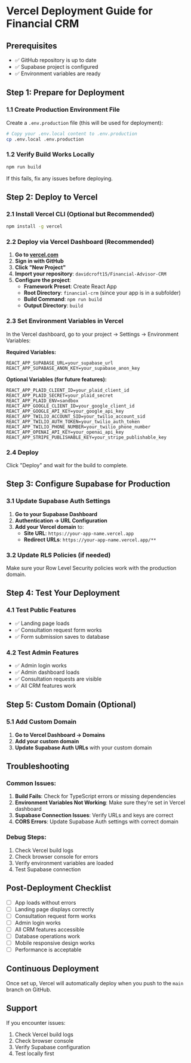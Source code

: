 # Vercel Deployment Guide for Financial CRM

## Prerequisites
- ✅ GitHub repository is up to date
- ✅ Supabase project is configured
- ✅ Environment variables are ready

## Step 1: Prepare for Deployment

### 1.1 Create Production Environment File
Create a `.env.production` file (this will be used for deployment):

```bash
# Copy your .env.local content to .env.production
cp .env.local .env.production
```

### 1.2 Verify Build Works Locally
```bash
npm run build
```

If this fails, fix any issues before deploying.

## Step 2: Deploy to Vercel

### 2.1 Install Vercel CLI (Optional but Recommended)
```bash
npm install -g vercel
```

### 2.2 Deploy via Vercel Dashboard (Recommended)

1. **Go to [vercel.com](https://vercel.com)**
2. **Sign in with GitHub**
3. **Click "New Project"**
4. **Import your repository**: `davidcroft15/Financial-Advisor-CRM`
5. **Configure the project**:
   - **Framework Preset**: Create React App
   - **Root Directory**: `financial-crm` (since your app is in a subfolder)
   - **Build Command**: `npm run build`
   - **Output Directory**: `build`

### 2.3 Set Environment Variables in Vercel

In the Vercel dashboard, go to your project → Settings → Environment Variables:

**Required Variables:**
```
REACT_APP_SUPABASE_URL=your_supabase_url
REACT_APP_SUPABASE_ANON_KEY=your_supabase_anon_key
```

**Optional Variables (for future features):**
```
REACT_APP_PLAID_CLIENT_ID=your_plaid_client_id
REACT_APP_PLAID_SECRET=your_plaid_secret
REACT_APP_PLAID_ENV=sandbox
REACT_APP_GOOGLE_CLIENT_ID=your_google_client_id
REACT_APP_GOOGLE_API_KEY=your_google_api_key
REACT_APP_TWILIO_ACCOUNT_SID=your_twilio_account_sid
REACT_APP_TWILIO_AUTH_TOKEN=your_twilio_auth_token
REACT_APP_TWILIO_PHONE_NUMBER=your_twilio_phone_number
REACT_APP_OPENAI_API_KEY=your_openai_api_key
REACT_APP_STRIPE_PUBLISHABLE_KEY=your_stripe_publishable_key
```

### 2.4 Deploy
Click "Deploy" and wait for the build to complete.

## Step 3: Configure Supabase for Production

### 3.1 Update Supabase Auth Settings
1. **Go to your Supabase Dashboard**
2. **Authentication → URL Configuration**
3. **Add your Vercel domain** to:
   - **Site URL**: `https://your-app-name.vercel.app`
   - **Redirect URLs**: `https://your-app-name.vercel.app/**`

### 3.2 Update RLS Policies (if needed)
Make sure your Row Level Security policies work with the production domain.

## Step 4: Test Your Deployment

### 4.1 Test Public Features
- ✅ Landing page loads
- ✅ Consultation request form works
- ✅ Form submission saves to database

### 4.2 Test Admin Features
- ✅ Admin login works
- ✅ Admin dashboard loads
- ✅ Consultation requests are visible
- ✅ All CRM features work

## Step 5: Custom Domain (Optional)

### 5.1 Add Custom Domain
1. **Go to Vercel Dashboard → Domains**
2. **Add your custom domain**
3. **Update Supabase Auth URLs** with your custom domain

## Troubleshooting

### Common Issues:

1. **Build Fails**: Check for TypeScript errors or missing dependencies
2. **Environment Variables Not Working**: Make sure they're set in Vercel dashboard
3. **Supabase Connection Issues**: Verify URLs and keys are correct
4. **CORS Errors**: Update Supabase Auth settings with correct domain

### Debug Steps:
1. Check Vercel build logs
2. Check browser console for errors
3. Verify environment variables are loaded
4. Test Supabase connection

## Post-Deployment Checklist

- [ ] App loads without errors
- [ ] Landing page displays correctly
- [ ] Consultation request form works
- [ ] Admin login works
- [ ] All CRM features accessible
- [ ] Database operations work
- [ ] Mobile responsive design works
- [ ] Performance is acceptable

## Continuous Deployment

Once set up, Vercel will automatically deploy when you push to the `main` branch on GitHub.

## Support

If you encounter issues:
1. Check Vercel build logs
2. Check browser console
3. Verify Supabase configuration
4. Test locally first
